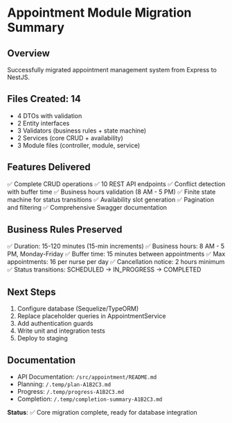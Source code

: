 # Appointment Module Migration Summary

## Overview
Successfully migrated appointment management system from Express to NestJS.

## Files Created: 14
- 4 DTOs with validation
- 2 Entity interfaces  
- 3 Validators (business rules + state machine)
- 2 Services (core CRUD + availability)
- 3 Module files (controller, module, service)

## Features Delivered
✅ Complete CRUD operations
✅ 10 REST API endpoints
✅ Conflict detection with buffer time
✅ Business hours validation (8 AM - 5 PM)
✅ Finite state machine for status transitions
✅ Availability slot generation
✅ Pagination and filtering
✅ Comprehensive Swagger documentation

## Business Rules Preserved
✅ Duration: 15-120 minutes (15-min increments)
✅ Business hours: 8 AM - 5 PM, Monday-Friday
✅ Buffer time: 15 minutes between appointments
✅ Max appointments: 16 per nurse per day
✅ Cancellation notice: 2 hours minimum
✅ Status transitions: SCHEDULED → IN_PROGRESS → COMPLETED

## Next Steps
1. Configure database (Sequelize/TypeORM)
2. Replace placeholder queries in AppointmentService
3. Add authentication guards
4. Write unit and integration tests
5. Deploy to staging

## Documentation
- API Documentation: `/src/appointment/README.md`
- Planning: `/.temp/plan-A1B2C3.md`
- Progress: `/.temp/progress-A1B2C3.md`
- Completion: `/.temp/completion-summary-A1B2C3.md`

**Status**: ✅ Core migration complete, ready for database integration
